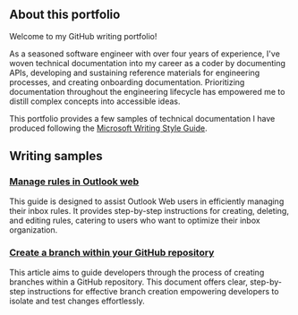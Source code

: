 ## About this portfolio
Welcome to my GitHub writing portfolio! 

As a seasoned software engineer with over four years of experience, I've woven technical documentation into my career as a coder by documenting APIs, developing and sustaining reference materials for engineering processes, and creating onboarding documentation. Prioritizing documentation throughout the engineering lifecycle has empowered me to distill complex concepts into accessible ideas.

This portfolio provides a few samples of technical documentation I have produced following the [Microsoft Writing Style Guide](https://learn.microsoft.com/en-us/style-guide/welcome/).

## Writing samples 

### <ins>[Manage rules in Outlook web](ManageRulesInOutlookWeb.md)</ins>
This guide is designed to assist Outlook Web users in efficiently managing their inbox rules. It provides step-by-step instructions for creating, deleting, and editing rules, catering to users who want to optimize their inbox organization.

### <ins>[Create a branch within your GitHub repository](CreateAGitHubBranch.md)</ins>
This article aims to guide developers through the process of creating branches within a GitHub repository. This document offers clear, step-by-step instructions for effective branch creation empowering developers to isolate and test changes effortlessly.
